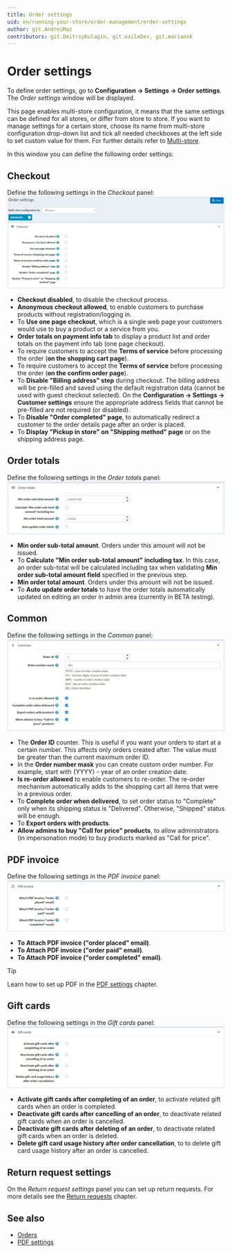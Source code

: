 ```yaml
---
title: Order settings
uid: en/running-your-store/order-management/order-settings
author: git.AndreiMaz
contributors: git.DmitriyKulagin, git.exileDev, git.mariannk
---
```


# Order settings

To define order settings, go to **Configuration → Settings → Order settings**. The *Order settings* window will be displayed.

This page enables multi-store configuration, it means that the same settings can be defined for all stores, or differ from store to store. If you want to manage settings for a certain store, choose its name from multi-store configuration drop-down list and tick all needed checkboxes at the left side to set custom value for them. For further details refer to [Multi-store](xref:en/getting-started/advanced-configuration/multi-store).

In this window you can define the following order settings:

## Checkout
Define the following settings in the *Checkout* panel: ![Checkout](_static/order-settings/checkout.jpg)

* **Checkout disabled**, to disable the checkout process.
* **Anonymous checkout allowed**, to enable customers to purchase products without registration/logging in.
* To **Use one page checkout**, which is a single web page your customers would use to buy a product or a service from you.
* **Order totals on payment info tab** to display a product list and order totals on the payment info tab (one page checkout).
* To require customers to accept the **Terms of service** before processing the order (**on the shopping cart page**).
* To require customers to accept the **Terms of service** before processing the order (**on the confirm order page**).
* To **Disable "Billing address" step** during checkout. The billing address will be pre-filled and saved using the default registration data (cannot be used with guest checkout selected). On the **Configuration → Settings → Customer settings** ensure the appropriate address fields that cannot be pre-filled are not required (or disabled).
* To **Disable "Order completed" page**, to automatically redirect a customer to the order details page after an order is placed.
* To **Display "Pickup in store" on "Shipping method" page** or on the shipping address page.

## Order totals
Define the following settings in the *Order totals* panel: ![Totals](_static/order-settings/totals.jpg)

* **Min order sub-total amount**. Orders under this amount will not be issued.
* To **Calculate "Min order sub-total amount" including tax**. In this case, an order sub-total will be calculated including tax when validating **Min order sub-total amount field** specified in the previous step.
* **Min order total amount**. Orders under this amount will not be issued.
* To **Auto update order totals** to have the order totals automatically updated on editing an order in admin area (currently in BETA testing).

## Common
Define the following settings in the *Common* panel: ![Common](_static/order-settings/common.jpg)

* The **Order ID** counter. This is useful if you want your orders to start at a certain number. This affects only orders created after. The value must be greater than the current maximum order ID.
* In the **Order number mask** you can create custom order number. For example, start with {YYYY} - year of an order creation date.
* **Is re-order allowed** to enable customers to re-order. The re-order mechanism automatically adds to the shopping cart all items that were in a previous order.
* To **Complete order when delivered**, to set order status to "Complete" only when its shipping status is "Delivered". Otherwise, "Shipped" status will be enough.
* To **Export orders with products**.
* **Allow admins to buy "Call for price" products**, to allow administrators (in impersonation mode) to buy products marked as "Call for price".

## PDF invoice
Define the following settings in the *PDF invoice* panel: ![PDF invoice](_static/order-settings/pdf-invoice.jpg)

* **To Attach PDF invoice ("order placed" email)**.
* **To Attach PDF invoice ("order paid" email)**.
* **To Attach PDF invoice ("order completed" email)**.

> [!TIP]
> 
> Learn how to set up PDF in the [PDF settings](xref:en/getting-started/advanced-configuration/pdf-settings) chapter.

## Gift cards
Define the following settings in the *Gift cards* panel: ![Gift cards](_static/order-settings/gift-cards.jpg)

* **Activate gift cards after completing of an order**, to activate related gift cards when an order is completed.
* **Deactivate gift cards after cancelling of an order**, to deactivate related gift cards when an order is cancelled.
* **Deactivate gift cards after deleting of an order**, to deactivate related gift cards when an order is deleted.
* **Delete gift card usage history after order cancellation**, to to delete gift card usage history after an order is cancelled.

## Return request settings
On the *Return request settings* panel you can set up return requests. For more details see the [Return requests](xref:en/running-your-store/order-management/return-requests) chapter.

## See also

* [Orders](xref:en/running-your-store/order-management/orders)
* [PDF settings](xref:en/getting-started/advanced-configuration/pdf-settings)
